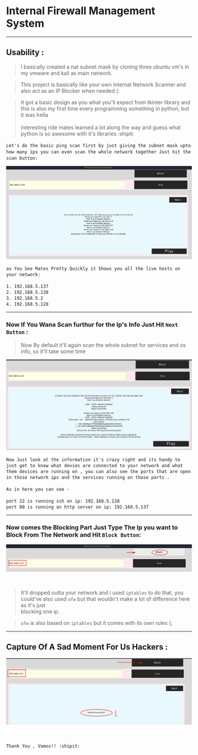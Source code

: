 # Internal Firewall Management System<br />

---------------
## Usability : <br />

> I basically created a nat subnet mask by cloning three ubuntu vm's in my vmware and kali as main network.<br />

> This project is basically like your own Internal Network Scanner and also act as an IP Blocker when needed (:<br />

> It got a basic design as you what you'll expect from tkinter library and this is also my first time every programming something in python, but it was hella<br />        
  interesting ride mates learned a lot along the way and guess what python is so awesome with it's libraries :shipit: <br />

`Let's do the basic ping scan first by just giving the subnet mask upto how many ips you can even scan the whole network together Just hit the scan button: `<br/>

![image](pingScan.png)

```
as You See Mates Pretty Quickly it Shows you all the live hosts on your network: 

1. 192.168.5.137
2. 192.168.5.138
3. 192.168.5.2
4. 192.168.5.128
```
---------------

### Now If You Wana Scan furthur for the Ip's Info Just Hit `Next Button` : <br />

> Now By default it'll again scan the whole subnet for services and os info, so it'll take some time <br />

![image](serviceScan.png)

```
Now Just look at the information it's crazy right and its handy to just get to know what devies are connected to your network and what them devices are running on , you can also see the ports that are open in those network ips and the services running on those ports .

As in here you can see -

port 22 is running ssh on ip: 192.168.5.128
port 80 is running an http server on ip: 192.168.5.137
```
---------------

### Now comes the Blocking Part Just Type The Ip you want to Block From The Network and Hit `Block Button`: <br />

![image](block.png)

<br />

> It'll dropped outta your network and i used `iptables` to do that, you could've also used `ufw` but that wouldn't make a lot of difference here as it's just<br/>
  blocking one ip.

> `ufw` is also based on `iptables` but it comes with its own rules (;<br />

---------------
## Capture Of A Sad Moment For Us Hackers : <br />

![image](Blocked.png)



<br/>

`Thank You , Vamos!! :shipit:`
